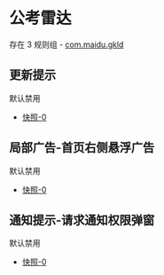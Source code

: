 # 公考雷达

存在 3 规则组 - [com.maidu.gkld](/src/apps/com.maidu.gkld.ts)

## 更新提示

默认禁用

- [快照-0](https://i.gkd.li/i/12715215)

## 局部广告-首页右侧悬浮广告

默认禁用

- [快照-0](https://i.gkd.li/i/12715291)

## 通知提示-请求通知权限弹窗

默认禁用

- [快照-0](https://i.gkd.li/i/12715250)
